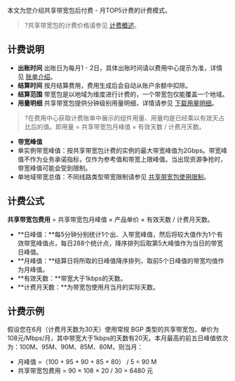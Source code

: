 本文为您介绍共享带宽包后付费 - 月TOP5计费的计费模式。
>?共享带宽包的计费价格请参见 [计费概述](https://cloud.tencent.com/document/product/684/15255)。
>

## 计费说明
- **出账时间**
出账日为每月1 - 2日，具体出账时间请以费用中心提示为准，详情见 [账单介绍](https://cloud.tencent.com/document/product/555/30250)。
- **结算时间**
按月结算费用，费用生成后会自动从账户余额中扣除。
- **结算范围**
带宽包是以地域为维度进行计费的，一个带宽包仅能覆盖一个地域。
- **用量明细**
  共享带宽包提供分钟级别用量明细，详情请参见 [下载用量明细](https://cloud.tencent.com/document/product/684/47349)。
>?在费用中心获取计费账单中展示的组件用量、用量均是已经乘以有效天占比后的值。即用量 = 共享带宽包月峰值 × 有效天数 / 计费月天数。
>
- **带宽峰值**
 - 单实例带宽峰值：按共享带宽包计费的实例的最大带宽峰值为2Gbps。带宽峰值不作为业务承诺指标，仅作为参考值和带宽上限峰值。当出现资源争抢时，带宽峰值可能会受到限制。
 - 单地域带宽总值：不同线路类型带宽限制请参见 [共享带宽包使用限制](https://cloud.tencent.com/document/product/684/15247#.E5.B8.A6.E5.AE.BD.E5.B3.B0.E5.80.BC)。

[](id:mtop5)
## 计费公式
**共享带宽包费用** = 共享带宽包月峰值 × 产品单价 × 有效天数 / 计费月天数。
- **日峰值：**每5分钟分别统计1个出、入带宽峰值，然后将较大值作为1个有效带宽峰值点，每日288个统计点，降序排列后取第5大峰值作为当日的带宽日峰值。
- **月峰值：**结算日将所取的日峰值降序排列，取前5个日峰值的带宽均值作为月峰值。
- **有效天数：**带宽大于1kbps的天数。
- **计费月天数：**为带宽包使用月当月的实际天数。

## 计费示例
假设您在6月（计费月天数为30天）使用常规 BGP 类型的共享带宽包，单价为108元/Mbps/月，其中带宽大于1kbps的天数有20天。本月最高的前五日峰值依次为：100M、95M、90M、85M、80M，则当月：
- 月峰值 =（100 + 95 + 90 + 85 + 80） / 5 = 90 M
- 共享带宽包费用 = 90 × 108 × 20 / 30 = 6480 元


